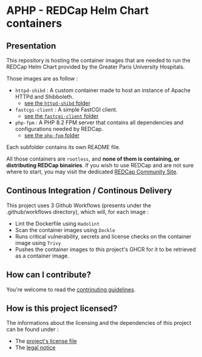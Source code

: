 # APHP - REDCap Helm Chart containers

## Presentation

This repository is hosting the container images that are needed to run the REDCap Helm Chart provided by the Greater Paris University Hospitals.

Those images are as follow : 
- `httpd-shibd` : A custom container made to host an instance of Apache HTTPd and Shibboleth.
   - [see the `httpd-shibd` folder](./httpd-shibd/)
- `fastcgi-client` : A simple FastCGI client.
   - [see the `fastcgi-client` folder](./fastcgi-client/)
- `php-fpm` : A PHP 8.2 FPM server that contains all dependencies and configurations needed by REDCap.
   - [see the `php-fpm` folder](./php-fpm/)

Each subfolder contains its own README file.

All those containers are `rootless`, and **none of them is containing, or distributing REDCap binairies**. 
If you wish to use REDCap and are not sure where to start, you may visit the dedicated [REDCap Community Site](https://projectredcap.org/resources/community/).

## Continous Integration / Continous Delivery

This project uses 3 Github Workflows (presents under the .github/workflows directory), which will, for each image :
- Lint the Dockerfile using `Hadolint`
- Scan the container images using `Dockle`
- Runs critical vulnerability, secrets and license checks on the container image using `Trivy`
- Pushes the container images to this project's GHCR for it to be retrieved as a container image.

## How can I contribute?

You're welcome to read the [contrinuting guidelines](./CONTRIBUTING).

## How is this project licensed?

The informations about the licensing and the dependencies of this project can be found under : 
- The [project's license file](./LICENSE)
- The [legal notice](./NOTICE)